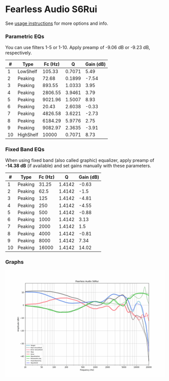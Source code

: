 # Fearless Audio S6Rui
See [usage instructions](https://github.com/jaakkopasanen/AutoEq#usage) for more options and info.

### Parametric EQs
You can use filters 1-5 or 1-10. Apply preamp of -9.06 dB or -9.23 dB, respectively.

|   # | Type      |   Fc (Hz) |      Q |   Gain (dB) |
|-----|-----------|-----------|--------|-------------|
|   1 | LowShelf  |    105.33 | 0.7071 |        5.49 |
|   2 | Peaking   |     72.68 | 0.1899 |       -7.54 |
|   3 | Peaking   |    893.55 | 1.0333 |        3.95 |
|   4 | Peaking   |   2806.55 | 3.9461 |        3.79 |
|   5 | Peaking   |   9021.96 | 1.5007 |        8.93 |
|   6 | Peaking   |     20.43 | 2.6038 |       -0.33 |
|   7 | Peaking   |   4826.58 | 3.6221 |       -2.73 |
|   8 | Peaking   |   6184.29 | 5.9776 |        2.75 |
|   9 | Peaking   |   9082.97 | 2.3635 |       -3.91 |
|  10 | HighShelf |  10000    | 0.7071 |        8.73 |

### Fixed Band EQs
When using fixed band (also called graphic) equalizer, apply preamp of **-14.38 dB** (if available) and set gains manually with these parameters.

|   # | Type    |   Fc (Hz) |      Q |   Gain (dB) |
|-----|---------|-----------|--------|-------------|
|   1 | Peaking |     31.25 | 1.4142 |       -0.63 |
|   2 | Peaking |     62.5  | 1.4142 |       -1.5  |
|   3 | Peaking |    125    | 1.4142 |       -4.81 |
|   4 | Peaking |    250    | 1.4142 |       -4.55 |
|   5 | Peaking |    500    | 1.4142 |       -0.88 |
|   6 | Peaking |   1000    | 1.4142 |        3.13 |
|   7 | Peaking |   2000    | 1.4142 |        1.5  |
|   8 | Peaking |   4000    | 1.4142 |       -0.81 |
|   9 | Peaking |   8000    | 1.4142 |        7.34 |
|  10 | Peaking |  16000    | 1.4142 |       14.02 |

### Graphs
![](./Fearless%20Audio%20S6Rui.png)
